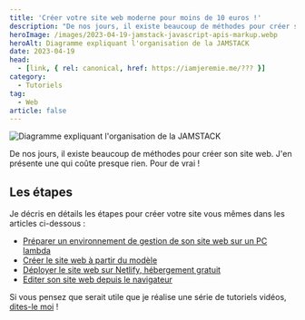 ```yaml
---
title: 'Créer votre site web moderne pour moins de 10 euros !'
description: "De nos jours, il existe beaucoup de méthodes pour créer son site web. J'en présente une qui coûte presque rien. Pour de vrai !"
heroImage: /images/2023-04-19-jamstack-javascript-apis-markup.webp
heroAlt: Diagramme expliquant l'organisation de la JAMSTACK
date: 2023-04-19
head:
  - [link, { rel: canonical, href: https://iamjeremie.me/??? }]
category:
  - Tutoriels
tag:
  - Web
article: false
---
```


![Diagramme expliquant l'organisation de la JAMSTACK](/images/2023-04-19-jamstack-javascript-apis-markup.webp 'Image issue de l\'article ["New to Jamstack? Everything You Need to Know to Get Started"](https://snipcart.com/blog/jamstack) de Snipcart.')

De nos jours, il existe beaucoup de méthodes pour créer son site web. J'en présente une qui coûte presque rien. Pour de vrai !

<!-- more -->

## Les étapes

Je décris en détails les étapes pour créer votre site vous mêmes dans les articles ci-dessous :

- [Préparer un environnement de gestion de son site web sur un PC lambda](../preparer-un-env-pour-un-site-moderne-rapide/README.md)
- [Créer le site web à partir du modèle](../creer-un-site-moderne-rapide/README.md)
- [Déployer le site web sur Netlify, hébergement gratuit](../deployer-le-site-moderne-rapide/README.md)
- [Editer son site web depuis le navigateur](../editer-son-site-web-avec-netlifycms/README.md)

Si vous pensez que serait utile que je réalise une série de tutoriels vidéos, [dites-le moi](../../page/contactez-moi/README.md) !
